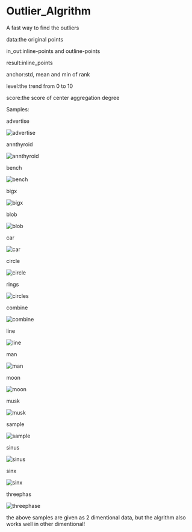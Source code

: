 # Outlier_Algrithm
A fast way to find the outliers

data:the original points


in_out:inline-points and outline-points


result:inline_points


anchor:std, mean and min of rank


level:the trend from 0 to 10


score:the score of center aggregation degree


Samples:


advertise

![advertise](https://user-images.githubusercontent.com/31699390/163718497-9f95e4ff-fdfb-4501-8b55-79e6775eaadb.png)

annthyroid

![annthyroid](https://user-images.githubusercontent.com/31699390/163718503-79e7e90f-1bcd-4753-ac06-3cfdd2f49c83.png)

bench

![bench](https://user-images.githubusercontent.com/31699390/163718506-a82f56b8-0995-42db-b79c-0026673328a8.png)

bigx

![bigx](https://user-images.githubusercontent.com/31699390/163718508-e2deda30-9d64-422d-b8e8-5b349637c45f.png)

blob

![blob](https://user-images.githubusercontent.com/31699390/163718532-cbe04340-9e79-4ef0-911d-60eefa633e7b.png)

car

![car](https://user-images.githubusercontent.com/31699390/163718536-5391a5d8-3fe4-46a2-a825-7c17c7247885.png)

circle

![circle](https://user-images.githubusercontent.com/31699390/163718546-47e2eac3-3e10-4bdf-8f0a-f2e33ae20bc0.png)

rings

![circles](https://user-images.githubusercontent.com/31699390/163718552-83e563f7-4eb6-4006-8d2d-a46ac159009a.png)

combine

![combine](https://user-images.githubusercontent.com/31699390/163718557-b9e2650f-3b54-4e38-b9b8-b3da44322aac.png)

line

![line](https://user-images.githubusercontent.com/31699390/163718572-2ba4b7ac-8e01-4d14-a844-1437a10d99a5.png)

man

![man](https://user-images.githubusercontent.com/31699390/163718618-5d6d6a1f-5cfd-4045-b586-738aa605dce3.png)

moon

![moon](https://user-images.githubusercontent.com/31699390/163718621-4fad3974-f244-4185-b6e3-88dd6b262465.png)

musk

![musk](https://user-images.githubusercontent.com/31699390/163718629-d94a1304-e0e5-44ea-94a5-a96110769514.png)

sample

![sample](https://user-images.githubusercontent.com/31699390/163718641-5579996e-e93b-4f51-b350-9686455dfd44.png)

sinus

![sinus](https://user-images.githubusercontent.com/31699390/163718651-bb11489e-b3c8-4b8f-86d8-5b456a737834.png)

sinx

![sinx](https://user-images.githubusercontent.com/31699390/163718655-26fb6016-624d-44e4-9ea8-1bf9f165a1c1.png)

threephas

![threephase](https://user-images.githubusercontent.com/31699390/163718665-e5404900-b08c-4485-b88f-f3e5fcc13f02.png)


the above samples are given as 2 dimentional data, but the algrithm also works well in other dimentional!
